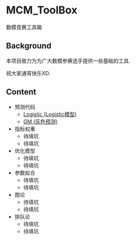 # MCM_ToolBox
数模竞赛工具箱

## Background
本项目致力为为广大数模参赛选手提供一些基础的工具.

祝大家通宵快乐XD.

## Content

* 预测代码
    * [Logistic (Logistic模型)](https://github.com/Dy1aNT/MCM_ToolBox/blob/master/%E9%A2%84%E6%B5%8B%E6%A8%A1%E5%9E%8B/Logistic.m)
    * [GM (灰色预测)](https://github.com/Dy1aNT/MCM_ToolBox/blob/master/%E9%A2%84%E6%B5%8B%E6%A8%A1%E5%9E%8B/GM.m)
* 指标权重 
    * 待填坑
    * 待填坑
* 优化模型 
    * 待填坑
    * 待填坑
* 参数拟合 
    * 待填坑
    * 待填坑
* 图论 
    * 待填坑
    * 待填坑
* 排队论 
    * 待填坑
    * 待填坑
